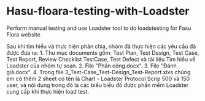 # Hasu-floara-testing-with-Loadster
Perform manual testing and use Loadster tool to do loadstesting for Fasu Flora website

Sau khi tìm hiểu và thực hiện phân chia, nhóm đã thực hiện các yêu cầu đã được đưa ra:
	1. Thư mục documents gồm: Test Plan, Test Design, Test Case, Test Report, Review Checklist TestCase, Test Defect và tài liệu Tìm hiểu về Loadster của nhóm tự soạn.
	2. File "Phân công.docx".
	3. File "Đánh giá.docx".
	4. Trong file 3_Test-Case_Test-Design_Test-Report.xlxs chúng em có thêm 2 sheet có tên là Chart - Loadster Protocol Scrip 500 và 150 user, và nội dung trong đó là các biểu biểu đồ được phần mềm Loadster cung cấp khi thực hiện load test.
